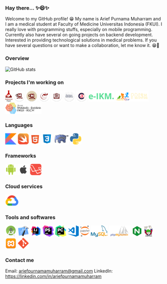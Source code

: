 ### Hay there... ✨😄✨
Welcome to my GitHub profile! 😁 My name is Arief Purnama Muharram and I am a medical student at Faculty of Medicine Universitas Indonesia (FKUI). I really love with programming stuffs, especially on mobile programming. Currently also have several on going projects on backend development. Interested in providing technological solutions in medical problems. If you have several questions or want to make a collaboration, let me know it. 😁💬

### Overview
![GitHub stats](https://github-readme-stats.vercel.app/api?username=ariefpurnamamuharram&show_icons=true&theme=default)

### Projects I'm working on
[![DiabetesLab Project](https://raw.githubusercontent.com/ariefpurnamamuharram/ariefpurnamamuharram/master/icons/diabeteslab.png)](https://play.google.com/store/apps/dev?id=4969433000401706399)
[![DM EduCorner](https://raw.githubusercontent.com/ariefpurnamamuharram/ariefpurnamamuharram/master/icons/dm_educorner.png)](https://play.google.com/store/apps/details?id=id.diabeteslab.dmeducorner)
[![DM EduCorner for Contributors](https://raw.githubusercontent.com/ariefpurnamamuharram/ariefpurnamamuharram/master/icons/dm_educorner_contributors.png)](https://play.google.com/store/apps/dev?id=4969433000401706399)
[![DM NutriAssist](https://raw.githubusercontent.com/ariefpurnamamuharram/ariefpurnamamuharram/master/icons/dm_nutriassist.png)](https://play.google.com/store/apps/details?id=id.diabeteslab.dmnutriassist)
[![DM MDAssist](https://raw.githubusercontent.com/ariefpurnamamuharram/ariefpurnamamuharram/master/icons/dm_mdassist.png)](https://play.google.com/store/apps/details?id=id.diabeteslab.dmmdassist)
[![Kampus Sehatku](https://raw.githubusercontent.com/ariefpurnamamuharram/ariefpurnamamuharram/master/icons/kampus_sehatku.png)](https://kampus-sehatku.diabeteslab.id)
![CerviCam](https://raw.githubusercontent.com/ariefpurnamamuharram/ariefpurnamamuharram/master/icons/cervicam.png)
[![e-IKM. BEM IKM FKUI](https://raw.githubusercontent.com/ariefpurnamamuharram/ariefpurnamamuharram/master/icons/eikm.png)](http://e-ikm.fk.ui.ac.id)
[![PRISM Dept. IKA FKUI-RSCM](https://raw.githubusercontent.com/ariefpurnamamuharram/ariefpurnamamuharram/master/icons/prism.png)](https://prism-ika.com)
![Metabolik Endokrin](https://raw.githubusercontent.com/ariefpurnamamuharram/ariefpurnamamuharram/master/icons/metabolik-endokrin.png)

### Languages
![Kotlin](https://raw.githubusercontent.com/ariefpurnamamuharram/ariefpurnamamuharram/master/icons/kotlin.png)
![Swift](https://raw.githubusercontent.com/ariefpurnamamuharram/ariefpurnamamuharram/master/icons/swift.png)
![HTML](https://raw.githubusercontent.com/ariefpurnamamuharram/ariefpurnamamuharram/master/icons/html.png)
![CSS](https://raw.githubusercontent.com/ariefpurnamamuharram/ariefpurnamamuharram/master/icons/css.png)
![PHP](https://raw.githubusercontent.com/ariefpurnamamuharram/ariefpurnamamuharram/master/icons/php.png)
![Python](https://raw.githubusercontent.com/ariefpurnamamuharram/ariefpurnamamuharram/master/icons/python.png)

### Frameworks
![Android](https://raw.githubusercontent.com/ariefpurnamamuharram/ariefpurnamamuharram/master/icons/android.png)
![iOS](https://raw.githubusercontent.com/ariefpurnamamuharram/ariefpurnamamuharram/master/icons/ios.png)
![Laravel](https://raw.githubusercontent.com/ariefpurnamamuharram/ariefpurnamamuharram/master/icons/laravel.png)

### Cloud services
![Google Cloud Products](https://raw.githubusercontent.com/ariefpurnamamuharram/ariefpurnamamuharram/master/icons/gcp.png)

### Tools and softwares
![Android Studio](https://raw.githubusercontent.com/ariefpurnamamuharram/ariefpurnamamuharram/master/icons/android_studio.png)
![Xcode](https://raw.githubusercontent.com/ariefpurnamamuharram/ariefpurnamamuharram/master/icons/xcode.png)
![IntelliJ](https://raw.githubusercontent.com/ariefpurnamamuharram/ariefpurnamamuharram/master/icons/intellij.png)
![PhpStorm](https://raw.githubusercontent.com/ariefpurnamamuharram/ariefpurnamamuharram/master/icons/phpstorm.png)
![Pycharm](https://raw.githubusercontent.com/ariefpurnamamuharram/ariefpurnamamuharram/master/icons/pycharm.png)
![Visual Studio Code](https://raw.githubusercontent.com/ariefpurnamamuharram/ariefpurnamamuharram/master/icons/vscode.png)
![Jupyter](https://raw.githubusercontent.com/ariefpurnamamuharram/ariefpurnamamuharram/master/icons/jupyter.png)
![MySQL](https://raw.githubusercontent.com/ariefpurnamamuharram/ariefpurnamamuharram/master/icons/mysql.png)
![PHPMyAdmin](https://raw.githubusercontent.com/ariefpurnamamuharram/ariefpurnamamuharram/master/icons/phpmyadmin.png)
![NginX](https://raw.githubusercontent.com/ariefpurnamamuharram/ariefpurnamamuharram/master/icons/nginx.jpeg)
![Composer](https://raw.githubusercontent.com/ariefpurnamamuharram/ariefpurnamamuharram/master/icons/composer.png)
![XAMPP](https://raw.githubusercontent.com/ariefpurnamamuharram/ariefpurnamamuharram/master/icons/xampp.png)
![Git](https://raw.githubusercontent.com/ariefpurnamamuharram/ariefpurnamamuharram/master/icons/git.png)

### Contact me
Email: ariefpurnamamuharram@gmail.com
LinkedIn: https://linkedin.com/in/ariefpurnamamuharram
